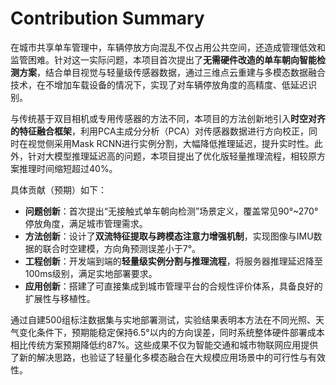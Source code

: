 # Contribution Summary

在城市共享单车管理中，车辆停放方向混乱不仅占用公共空间，还造成管理低效和监管困难。针对这一实际问题，本项目首次提出了**无需硬件改造的单车朝向智能检测方案**，结合单目视觉与轻量级传感器数据，通过三维点云重建与多模态数据融合技术，在不增加车载设备的情况下，实现了对车辆停放角度的高精度、低延迟识别。

与传统基于双目相机或专用传感器的方法不同，本项目的方法创新地引入**时空对齐的特征融合框架**，利用PCA主成分分析（PCA）对传感器数据进行方向校正，同时在视觉侧采用Mask RCNN进行实例分割，大幅降低推理延迟，提升实时性。此外，针对大模型推理延迟高的问题，本项目提出了优化版轻量推理流程，相较原方案推理时间缩短超过40%。

具体贡献（预期）如下：
- **问题创新**：首次提出“无接触式单车朝向检测”场景定义，覆盖常见90°~270°停放角度，满足城市管理需求。
- **方法创新**：设计了**双流特征提取与跨模态注意力增强机制**，实现图像与IMU数据的联合时空建模，方向角预测误差小于7°。
- **工程创新**：开发端到端的**轻量级实例分割与推理流程**，将服务器推理延迟降至100ms级别，满足实地部署要求。
- **应用创新**：搭建了可直接集成到城市管理平台的合规性评价体系，具备良好的扩展性与移植性。

通过自建500组标注数据集与实地部署测试，实验结果表明本方法在不同光照、天气变化条件下，预期能稳定保持6.5°以内的方向误差，同时系统整体硬件部署成本相比传统方案预期降低约87%。这些成果不仅为智能交通和城市物联网应用提供了新的解决思路，也验证了轻量化多模态融合在大规模应用场景中的可行性与有效性。
